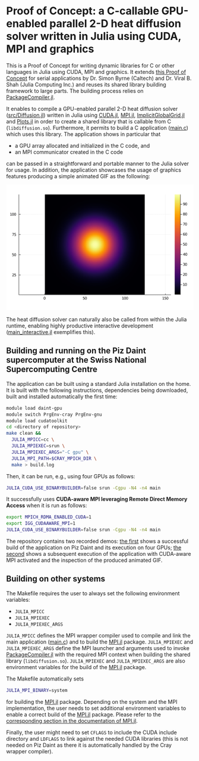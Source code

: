 # Proof of Concept: a C-callable GPU-enabled parallel 2-D heat diffusion solver written in Julia using CUDA,  MPI and graphics

This is a Proof of Concept for writing dynamic libraries for C or other languages in Julia using CUDA, MPI and graphics. It extends [this Proof of Concept](https://github.com/simonbyrne/libcg) for serial applications by Dr. Simon Byrne (Caltech) and Dr. Viral B. Shah (Julia Computing Inc.) and reuses its shared library building framework to large parts. The building process relies on [PackageCompiler.jl].

It enables to compile a GPU-enabled parallel 2-D heat diffusion solver ([src/Diffusion.jl](src/Diffusion.jl)) written in Julia using [CUDA.jl], [MPI.jl], [ImplicitGlobalGrid.jl] and  [Plots.jl] in order to create a shared library that is callable from C (`libdiffusion.so`). Furthermore, it permits to build a C application ([main.c](main.c)) which uses this library. The application shows in particular that
- a GPU array allocated and initialized in the C code, and
- an MPI communicator created in the C code

can be passed in a straightforward and portable manner to the Julia solver for usage. In addition, the application showcases the usage of graphics features producing a simple animated GIF as the following:

![produced GIF](diffusion2D.gif)

The heat diffusion solver can naturally also be called from within the Julia runtime, enabling highly productive interactive development ([main_interactive.jl](main_interactive.jl) exemplifies this).


## Building and running on the Piz Daint supercomputer at the Swiss National Supercomputing Centre

The application can be built using a standard Julia installation on the home. It is built with the following instructions, dependencies being downloaded, built and installed automatically the first time:
```bash
module load daint-gpu
module switch PrgEnv-cray PrgEnv-gnu
module load cudatoolkit
cd <directory of repository>
make clean &&
  JULIA_MPICC=cc \
  JULIA_MPIEXEC=srun \
  JULIA_MPIEXEC_ARGS="-C gpu" \
  JULIA_MPI_PATH=$CRAY_MPICH_DIR \
  make > build.log
```
Then, it can be run, e.g., using four GPUs as follows:
```bash
JULIA_CUDA_USE_BINARYBUILDER=false srun -Cgpu -N4 -n4 main
```
It successfully uses **CUDA-aware MPI leveraging Remote Direct Memory Access** when it is run as follows:
```bash
export MPICH_RDMA_ENABLED_CUDA=1
export IGG_CUDAAWARE_MPI=1
JULIA_CUDA_USE_BINARYBUILDER=false srun -Cgpu -N4 -n4 main
```

The repository contains two recorded demos: [the first](demos/build_and_run.mp4) shows a successful build of the application on Piz Daint and its execution on four GPUs; [the second](demos/run_cuda_aware_mpi.mp4) shows a subsequent execution of the application with CUDA-aware MPI activated and the inspection of the produced animated GIF.


## Building on other systems

The Makefile requires the user to always set the following environment variables:
- `JULIA_MPICC`
- `JULIA_MPIEXEC`
- `JULIA_MPIEXEC_ARGS`

`JULIA_MPICC` defines the MPI wrapper compiler used to compile and link the main application ([main.c](main.c)) and to build the [MPI.jl] package. `JULIA_MPIEXEC` and `JULIA_MPIEXEC_ARGS` define the MPI launcher and arguments used to invoke [PackageCompiler.jl] with the required MPI context when building the shared library (`libdiffusion.so`). `JULIA_MPIEXEC` and `JULIA_MPIEXEC_ARGS` are also environment variables for the build of the [MPI.jl] package.

The Makefile automatically sets
```bash
JULIA_MPI_BINARY=system
```
for building the [MPI.jl] package. Depending on the system and the MPI implementation, the user needs to set additional environment variables to enable a correct build of the [MPI.jl] package. Please refer to the [corresponding section in the documentation of MPI.jl](https://juliaparallel.github.io/MPI.jl/latest/configuration/#environment_variables).

Finally, the user might need to set `CFLAGS` to include the CUDA include directory and `LDFLAGS` to link against the needed CUDA libraries (this is not needed on Piz Daint as there it is automatically handled by the Cray wrapper compiler).



[MPI.jl]: https://github.com/JuliaParallel/MPI.jl
[CUDA.jl]: https://github.com/JuliaGPU/CUDA.jl
[Plots.jl]: https://github.com/JuliaPlots/Plots.jl
[ImplicitGlobalGrid.jl]: https://github.com/eth-cscs/ImplicitGlobalGrid.jl
[PackageCompiler.jl]: https://github.com/JuliaLang/PackageCompiler.jl
